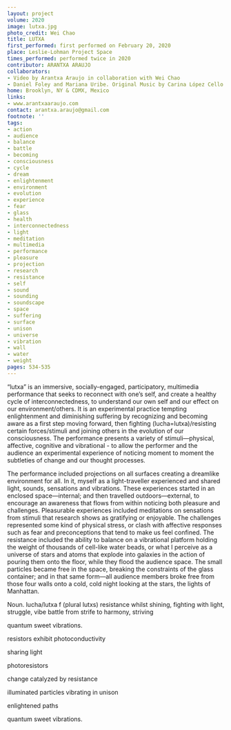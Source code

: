 ```yaml
---
layout: project
volume: 2020
image: lutxa.jpg
photo_credit: Wei Chao
title: LUTXA
first_performed: first performed on February 20, 2020
place: Leslie-Lohman Project Space
times_performed: performed twice in 2020
contributor: ARANTXA ARAUJO
collaborators:
- Video by Arantxa Araujo in collaboration with Wei Chao
- Daniel Foley and Mariana Uribe. Original Music by Carina López Cello by Jacob Cohen.
home: Brooklyn, NY & CDMX, Mexico
links:
- www.arantxaaraujo.com
contact: arantxa.araujo@gmail.com
footnote: ''
tags:
- action
- audience
- balance
- battle
- becoming
- consciousness
- cycle
- dream
- enlightenment
- environment
- evolution
- experience
- fear
- glass
- health
- interconnectedness
- light
- meditation
- multimedia
- performance
- pleasure
- projection
- research
- resistance
- self
- sound
- sounding
- soundscape
- space
- suffering
- surface
- unison
- universe
- vibration
- wall
- water
- weight
pages: 534-535
---
```


“lutxa” is an immersive, socially-engaged, participatory, multimedia performance that seeks to reconnect with one’s self, and create a healthy cycle of interconnectedness, to understand our own self and our effect on our environment/others. It is an experimental practice tempting enlightenment and diminishing suffering by recognizing and becoming aware as a first step moving forward, then fighting (lucha=lutxa)/resisting certain forces/stimuli and joining others in the evolution of our consciousness. The performance presents a variety of stimuli—physical, affective, cognitive and vibrational - to allow the performer and the audience an experimental experience of noticing moment to moment the subtleties of change and our thought processes.

The performance included projections on all surfaces creating a dreamlike  environment for all. In it, myself as a light-traveller experienced and shared light, sounds, sensations and vibrations. These experiences started in an enclosed space—internal; and then travelled outdoors—external, to encourage an awareness that flows from within noticing both pleasure and challenges. Pleasurable experiences included meditations on sensations from stimuli that research shows as gratifying or enjoyable. The challenges represented some kind of physical stress, or clash with affective responses such as fear and preconceptions that tend to make us feel confined. The resistance included the ability to balance on a vibrational platform holding the weight of thousands of cell-like water beads, or what I perceive as a universe of stars and atoms that explode into galaxies in the action of pouring them onto the floor, while they flood the audience space. The small particles became free in the space, breaking the constraints of the glass container; and in that same form—all audience members broke free from those four walls onto a cold, cold night looking at the stars, the lights of Manhattan.

Noun. lucha/lutxa f (plural lutxs) resistance whilst shining, fighting with light, struggle, vibe battle from strife to harmony, striving

quantum sweet vibrations.

resistors exhibit photoconductivity

sharing light

photoresistors

change catalyzed by resistance

illuminated particles vibrating in unison

enlightened paths

quantum sweet vibrations.